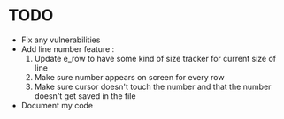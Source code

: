 # TODO

- Fix any vulnerabilities
- Add line number feature :
  1. Update e_row to have some kind of size tracker for current size of line
  2. Make sure number appears on screen for every row
  3. Make sure cursor doesn't touch the number and that the number doesn't get saved in the file
- Document my code
